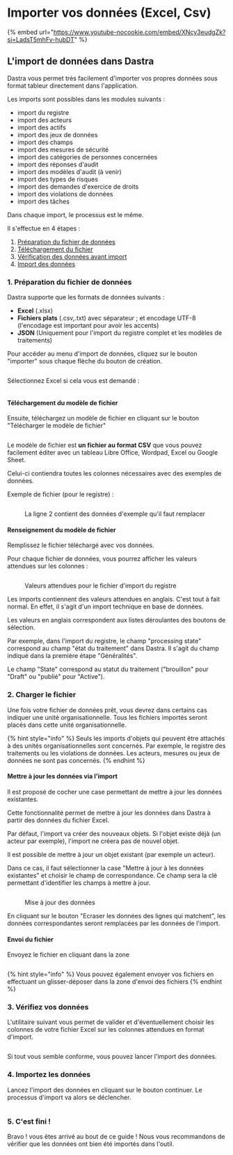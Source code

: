 # Importer vos données (Excel, Csv)

{% embed url="https://www.youtube-nocookie.com/embed/XNcy3eudgZk?si=LadsT5mhFv-hubDT" %}

## L'import de données dans Dastra

Dastra vous permet très facilement d'importer vos propres données sous format tableur directement dans l'application.

Les imports sont possibles dans les modules suivants :&#x20;

* import du registre
* import des acteurs
* import des actifs
* import des jeux de données
* import des champs
* import des mesures de sécurité
* import des catégories de personnes concernées
* import des réponses d'audit
* import des modèles d'audit (à venir)
* import des types de risques
* import des demandes d'exercice de droits
* import des violations de données
* import des tâches

Dans chaque import, le processus est le même.&#x20;

Il s'effectue en 4 étapes :&#x20;

1. [Préparation du fichier de données](importer-vos-donnees-excel-csv.md#1.-preparation-du-fichier-de-donnees)
2. [Téléchargement du fichier](importer-vos-donnees-excel-csv.md#2.-charger-le-fichier)
3. [Vérification des données avant import](importer-vos-donnees-excel-csv.md#3.-verifiez-vos-donnees)
4. [Import des données](importer-vos-donnees-excel-csv.md#4.-importez-les-donnees)



### 1. Préparation du fichier de données

Dastra supporte que les formats de données suivants :

* **Excel** (.xlsx)
* **Fichiers plats** (.csv,.txt) avec séparateur ; et encodage UTF-8 (l'encodage est important pour avoir les accents)
* **JSON** (Uniquement pour l'import du registre complet et les modèles de traitements)

Pour accéder au menu d'import de données, cliquez sur le bouton "importer" sous chaque flèche du bouton de création.

<figure><img src="../../.gitbook/assets/Capture d&#x27;écran 2024-12-18 102227.png" alt=""><figcaption></figcaption></figure>

Sélectionnez Excel si cela vous est demandé :&#x20;

<figure><img src="../../.gitbook/assets/image (83) (1).png" alt=""><figcaption></figcaption></figure>

#### Téléchargement du modèle de fichier

Ensuite, téléchargez un modèle de fichier en cliquant sur le bouton "Télécharger le modèle de fichier"

<figure><img src="../../.gitbook/assets/Capture d&#x27;écran 2024-12-18 102637.png" alt=""><figcaption></figcaption></figure>

Le modèle de fichier est **un fichier au format CSV** que vous pouvez facilement éditer avec un tableau Libre Office, Wordpad, Excel ou Google Sheet.

Celui-ci contiendra toutes les colonnes nécessaires avec des exemples de données.

Exemple de fichier (pour le registre) : &#x20;

<figure><img src="../../.gitbook/assets/image (265).png" alt=""><figcaption><p>La ligne 2 contient des données d'exemple qu'il faut remplacer</p></figcaption></figure>

#### Renseignement du modèle de fichier

Remplissez le fichier téléchargé avec vos données.

Pour chaque fichier de données, vous pourrez afficher les valeurs attendues sur les colonnes :&#x20;

<figure><img src="../../.gitbook/assets/image (262) (1).png" alt=""><figcaption><p>Valeurs attendues pour le fichier d'import du registre</p></figcaption></figure>

Les imports contiennent des valeurs attendues en anglais. C'est tout à fait normal. En effet, il s'agit d'un import technique en base de données.&#x20;

Les valeurs en anglais correspondent aux listes déroulantes des boutons de sélection.&#x20;

Par exemple, dans l'import du registre, le champ "processing state" correspond au champ "état du traitement" dans Dastra. Il s'agit du champ indiqué dans la première étape "Généralités".

Le champ "State" correspond au statut du traitement ("brouillon" pour "Draft" ou "publié" pour "Active").&#x20;

### 2. Charger le fichier

Une fois votre fichier de données prêt, vous devrez dans certains cas indiquer une unité organisationnelle. Tous les fichiers importés seront placés dans cette unité organisationnelle.&#x20;

{% hint style="info" %}
Seuls les imports d'objets qui peuvent être attachés à des unités organisationnelles sont concernés. Par exemple, le registre des traitements ou les violations de données. Les acteurs, mesures ou jeux de données ne sont pas concernés.
{% endhint %}

#### Mettre à jour les données via l'import

Il est proposé de cocher une case permettant de mettre à jour les données existantes.&#x20;

Cette fonctionnalité permet de mettre à jour les données dans Dastra à partir des données du fichier Excel.&#x20;

Par défaut, l'import va créer des nouveaux objets. Si l'objet existe déjà (un acteur par exemple), l'import ne créera pas de nouvel objet.&#x20;

Il est possible de mettre à jour un objet existant (par exemple un acteur).&#x20;

Dans ce cas, il faut sélectionner la case "Mettre à jour à les données existantes" et choisir le champ de correspondance. Ce champ sera la clé permettant d'identifier les champs à mettre à jour.&#x20;

<figure><img src="../../.gitbook/assets/image (263).png" alt=""><figcaption><p>Mise à jour des données</p></figcaption></figure>

En cliquant sur le bouton "Ecraser les données des lignes qui matchent", les données correspondantes seront remplacées par les données de l'import.

#### Envoi du fichier

Envoyez le fichier en cliquant dans la zone

<figure><img src="../../.gitbook/assets/image (266).png" alt=""><figcaption></figcaption></figure>

{% hint style="info" %}
Vous pouvez également envoyer vos fichiers en effectuant un glisser-déposer dans la zone d'envoi des fichiers
{% endhint %}

### 3. Vérifiez vos données

L'utilitaire suivant vous permet de valider et d'éventuellement choisir les colonnes de votre fichier Excel sur les colonnes attendues en format d'import.

<figure><img src="../../.gitbook/assets/image (248) (1).png" alt=""><figcaption></figcaption></figure>

Si tout vous semble conforme, vous pouvez lancer l'import des données.

### 4. Importez les données

Lancez l'import des données en cliquant sur le bouton continuer. Le processus d'import va alors se déclencher.

<figure><img src="../../.gitbook/assets/image (252) (1) (1).png" alt=""><figcaption></figcaption></figure>



### 5. C'est fini !

Bravo ! vous êtes arrivé au bout de ce guide ! Nous vous recommandons de vérifier que les données ont bien été importés dans l'outil.











